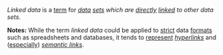 *Linked data* is a [term](https://github.com/gcassel/Modular-Organization-Terminology/blob/master/terms/term.md) for *[data](https://github.com/gcassel/Modular-Organization-Terminology/blob/master/terms/data.md) [sets](https://github.com/gcassel/Modular-Organization-Terminology/blob/master/terms/set.md) which are [directly](https://github.com/gcassel/Modular-Organization-Terminology/blob/master/terms/direct.md) [linked](https://github.com/gcassel/Modular-Organization-Terminology/blob/master/terms/link.md) to other data sets*. 

**Notes:**  While the term *linked data* could be applied to [strict](https://github.com/gcassel/Modular-Organization-Terminology/blob/master/terms/strict.md) data [formats](https://github.com/gcassel/Modular-Organization-Terminology/blob/master/terms/format.md) such as spreadsheets and databases, it tends to [represent](https://github.com/gcassel/Modular-Organization-Terminology/blob/master/terms/representation.md) *[hyperlinks](https://github.com/gcassel/Modular-Organization-Terminology/blob/master/terms/hyperlink.md)* and ([especially](https://github.com/gcassel/Modular-Organization-Terminology/blob/master/terms/specialize.md)) *[semantic links](https://github.com/gcassel/Modular-Organization-Terminology/blob/master/compound-terms/semantic-link.md)*. 
